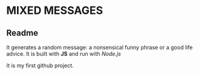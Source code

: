 
# MIXED MESSAGES 


## Readme

It generates a random message: a nonsensical funny phrase or a good life advice.
It is built with __JS__ and run with *Node.js*

It is my first github project.